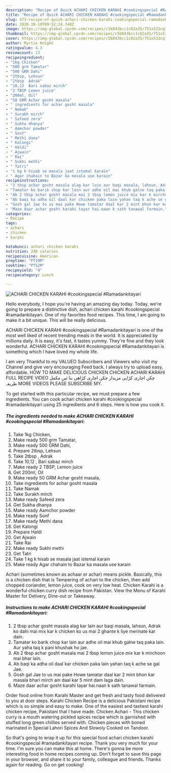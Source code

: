 ```yaml
---
description: "Recipe of Quick ACHARI CHICKEN KARAHI #cookingspecial #Ramadankitayari"
title: "Recipe of Quick ACHARI CHICKEN KARAHI #cookingspecial #Ramadankitayari"
slug: 473-recipe-of-quick-achari-chicken-karahi-cookingspecial-ramadankitayari
date: 2020-10-10T09:52:24.748Z
image: https://img-global.cpcdn.com/recipes/c5b843bcc1c82a35/751x532cq70/achari-chicken-karahi-cookingspecial-ramadankitayari-recipe-main-photo.jpg
thumbnail: https://img-global.cpcdn.com/recipes/c5b843bcc1c82a35/751x532cq70/achari-chicken-karahi-cookingspecial-ramadankitayari-recipe-main-photo.jpg
cover: https://img-global.cpcdn.com/recipes/c5b843bcc1c82a35/751x532cq70/achari-chicken-karahi-cookingspecial-ramadankitayari-recipe-main-photo.jpg
author: Myrtie Knight
ratingvalue: 4.3
reviewcount: 13
recipeingredient:
- "1kg Chicken"
- "500 grm Tamatar"
- "500 GRM Dahi"
- "2tbsp, Lehsun"
- "2tbsp  Adrak"
- "10,12  Bari sabaz mirch"
- "2 TBSP Lemon juice"
- "200ml, Oil"
- "50 GRM Achar gosht masala"
- " ingredients for achar gosht masala"
- " Namak"
- " Surakh mirch"
- " Safeed zera"
- " Sukha dhanya"
- " Aamchor powder"
- " Sonf"
- " Methi dana"
- " Kalongi"
- " Haldi"
- " Ajwain"
- " Rai"
- " Sukhi methi"
- " Tatri"
- "1 kg k hisab se masala jaat istemal karain"
- " Agar chahain to Bazar ka masala use karain"
recipeinstructions:
- "2 tbsp achar gosht masala alag kar lain aur baqi masala, lahsun, Adrak ko dahi mai mix kar k chicken ko us mai 2 ghante k liye merinate kar dain."
- "Tamatar ko barik chop kar lain aur adhe oil mai khub galne taq paka lain. Aur yaha taq k pani khushak ho jae."
- "Ab 2 tbsp achar gosht masala mai 2 tbsp lemon juice mix kar k mirchoon mai bhar lain."
- "Ab baqi ka adha oil daal kar chicken paka lain yahan taq k ache se gal Jae."
- "Gosh gal Jae to us mai pake Howe tamatar daal kar 2 mint bhon kar masala bhari mirch ain daal kar 5 mint dam laga dain."
- "Maze daar achar gosht karahi tayar hai.naan k sath tanawal farmain."
categories:
- Recipe
tags:
- achari
- chicken
- karahi

katakunci: achari chicken karahi 
nutrition: 240 calories
recipecuisine: American
preptime: "PT19M"
cooktime: "PT52M"
recipeyield: "4"
recipecategory: Lunch

---
```



![ACHARI CHICKEN KARAHI #cookingspecial #Ramadankitayari](https://img-global.cpcdn.com/recipes/c5b843bcc1c82a35/751x532cq70/achari-chicken-karahi-cookingspecial-ramadankitayari-recipe-main-photo.jpg)

Hello everybody, I hope you're having an amazing day today. Today, we're going to prepare a distinctive dish, achari chicken karahi #cookingspecial #ramadankitayari. One of my favorites food recipes. This time, I am going to make it a bit unique. This will be really delicious.

ACHARI CHICKEN KARAHI #cookingspecial #Ramadankitayari is one of the most well liked of recent trending meals in the world. It is appreciated by millions daily. It is easy, it's fast, it tastes yummy. They're fine and they look wonderful. ACHARI CHICKEN KARAHI #cookingspecial #Ramadankitayari is something which I have loved my whole life.

I am very Thankful to my VALUED Subscribers and Viewers who visit my Channel and give very encouraging Feed back. I always try to upload easy, affordable. HOW TO MAKE DELICIOUS CHICKEN CHICKEN ACHARI KARAHI FULL RECIPE VIDEO چکن اچاری کڑاہی مزیدار چکن اچاری کڑاھی بنا ئیں مکمل طریقہ MORE VIDEOS PLEASE SUBSCRIBE MY.


To get started with this particular recipe, we must prepare a few ingredients. You can cook achari chicken karahi #cookingspecial #ramadankitayari using 25 ingredients and 6 steps. Here is how you cook it.

<!--inarticleads1-->

##### The ingredients needed to make ACHARI CHICKEN KARAHI #cookingspecial #Ramadankitayari:

1. Take 1kg Chicken,
1. Make ready 500 grm Tamatar,
1. Make ready 500 GRM Dahi,
1. Prepare 2tbsp, Lehsun
1. Take 2tbsp , Adrak
1. Take 10,12 , Bari sabaz mirch
1. Make ready 2 TBSP, Lemon juice
1. Get 200ml, Oil
1. Make ready 50 GRM Achar gosht masala,
1. Take  ingredients for achar gosht masala
1. Take  Namak
1. Take  Surakh mirch
1. Make ready  Safeed zera
1. Get  Sukha dhanya
1. Make ready  Aamchor powder
1. Make ready  Sonf
1. Make ready  Methi dana
1. Get  Kalongi
1. Prepare  Haldi
1. Get  Ajwain
1. Take  Rai
1. Make ready  Sukhi methi
1. Get  Tatri
1. Take 1 kg k hisab se masala jaat istemal karain
1. Make ready  Agar chahain to Bazar ka masala use karain


Achari (sometimes known as achaar or achar) means pickle. Basically, this is a chicken dish that is Tempering of achari to the chicken, then add chopped coriander, lemon juice, cook on very low heat. Chicken Karahi is a wonderful chicken curry dish recipe from Pakistan. View the Menu of Karahi Master for Delivery, Dine-out or Takeaway. 

<!--inarticleads2-->

##### Instructions to make ACHARI CHICKEN KARAHI #cookingspecial #Ramadankitayari:

1. 2 tbsp achar gosht masala alag kar lain aur baqi masala, lahsun, Adrak ko dahi mai mix kar k chicken ko us mai 2 ghante k liye merinate kar dain.
1. Tamatar ko barik chop kar lain aur adhe oil mai khub galne taq paka lain. Aur yaha taq k pani khushak ho jae.
1. Ab 2 tbsp achar gosht masala mai 2 tbsp lemon juice mix kar k mirchoon mai bhar lain.
1. Ab baqi ka adha oil daal kar chicken paka lain yahan taq k ache se gal Jae.
1. Gosh gal Jae to us mai pake Howe tamatar daal kar 2 mint bhon kar masala bhari mirch ain daal kar 5 mint dam laga dain.
1. Maze daar achar gosht karahi tayar hai.naan k sath tanawal farmain.


Order food online from Karahi Master and get fresh and tasty food delivered to you at door steps. Karahi Chicken Recipe is a delicious Pakistani recipe which is so simple and easy to make. One of the easiest and tastiest karahi chicken recipe, Pakistani that I have made. Chicken Achari - This chicken curry is a mouth watering pickled spices recipe which is garnished with stuffed long green chillies served with. Chicken pieces with boned marinated in Special Lahori Spices And Slowoly Cooked on Tandoor. 

So that's going to wrap it up for this special food achari chicken karahi #cookingspecial #ramadankitayari recipe. Thank you very much for your time. I'm sure you can make this at home. There's gonna be more interesting food in home recipes coming up. Don't forget to save this page in your browser, and share it to your family, colleague and friends. Thanks again for reading. Go on get cooking!
